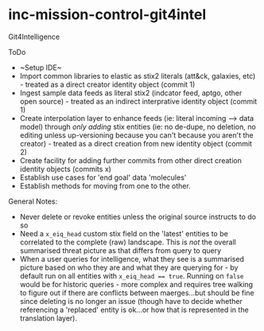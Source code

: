 # inc-mission-control-git4intel
Git4Intelligence

ToDo
* ~Setup IDE~
* Import common libraries to elastic as stix2 literals (att&ck, galaxies, etc) - treated as a direct creator identity object (commit 1)
* Ingest sample data feeds as literal stix2 (indcator feed, aptgo, other open source) - treated as an indirect interprative identity object (commit 1)
* Create interpolation layer to enhance feeds (ie: literal incoming --> data model) through _only adding_ stix entities (ie: no de-dupe, no deletion, no editing unless up-versioning because you can't because you aren't the creator) - treated as a direct creation from new identity object (commit 2)
* Create facility for adding further commits from other direct creation identity objects (commits x)
* Establish use cases for 'end goal' data 'molecules'
* Establish methods for moving from one to the other.

General Notes:
* Never delete or revoke entities unless the original source instructs to do so
* Need a `x_eiq_head` custom stix field on the 'latest' entities to be correlated to the complete (raw) landscape. This is _not_ the overall summarised threat picture as that differs from query to query
* When a user queries for intelligence, what they see is a summarised picture based on who they are and what they are querying for - by default run on all entities with `x_eiq_head == true`. Running on `false` would be for historic queries - more complex and requires tree walking to figure out if there are conflicts between maerges...but should be fine since deleting is no longer an issue (though have to decide whether referencing a 'replaced' entity is ok...or how that is represented in the translation layer).
